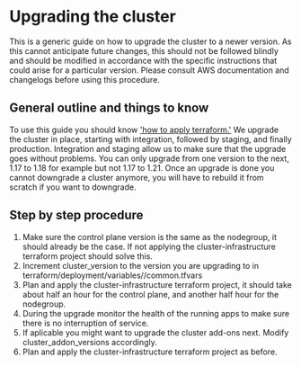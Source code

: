 # Upgrading the cluster

This is a generic guide on how to upgrade the cluster to a newer version.
As this cannot anticipate future changes, this should not be followed blindly and should be modified in accordance with the specific instructions that could arise for a particular version. Please consult AWS documentation and changelogs before using this procedure.

## General outline and things to know

To use this guide you should know ['how to apply terraform.'](../terraform/docs/applying-terraform.md)
We upgrade the cluster in place, starting with integration, followed by staging, and finally production. Integration and staging allow us to make sure that the upgrade goes without problems.
You can only upgrade from one version to the next, 1.17 to 1.18 for example but not 1.17 to 1.21.
Once an upgrade is done you cannot downgrade a cluster anymore, you will have to rebuild it from scratch if you want to downgrade.

## Step by step procedure

1. Make sure the control plane version is the same as the nodegroup, it should already be the case. If not applying the cluster-infrastructure terraform project should solve this.
1. Increment cluster_version to the version you are upgrading to in terraform/deployment/variables/<ENV>/common.tfvars 
1. Plan and apply the cluster-infrastructure terraform project, it should take about half an hour for the control plane, and another half hour for the nodegroup.
1. During the upgrade monitor the health of the running apps to make sure there is no interruption of service.
1. If aplicable you might want to upgrade the cluster add-ons next. Modify cluster_addon_versions accordingly.
1. Plan and apply the cluster-infrastructure terraform project as before. 
